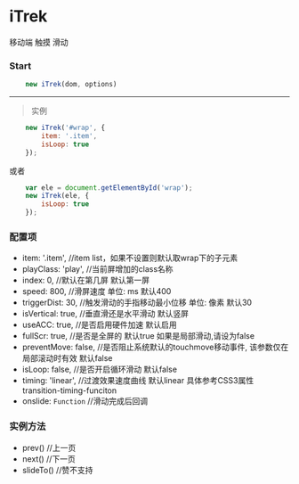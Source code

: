 # iTrek
移动端 触摸 滑动

### Start
``` js
    new iTrek(dom, options)
```

---

> 实例

```js
    new iTrek('#wrap', {
        item: '.item',
        isLoop: true
    });
```
或者
```js
    var ele = document.getElementById('wrap');
    new iTrek(ele, {
        isLoop: true
    });
```

### 配置项
- item: '.item', //item list，如果不设置则默认取wrap下的子元素
- playClass: 'play', //当前屏增加的class名称
- index: 0, //默认在第几屏 默认第一屏
- speed: 800, //滑屏速度 单位: ms 默认400
- triggerDist: 30, //触发滑动的手指移动最小位移 单位: 像素 默认30
- isVertical: true, //垂直滑还是水平滑动 默认竖屏
- useACC: true, //是否启用硬件加速 默认启用
- fullScr: true, //是否是全屏的 默认true 如果是局部滑动,请设为false
- preventMove: false, //是否阻止系统默认的touchmove移动事件, 该参数仅在局部滚动时有效 默认false
- isLoop: false, //是否开启循环滑动 默认false
- timing: 'linear', //过渡效果速度曲线 默认linear 具体参考CSS3属性transition-timing-funciton
- onslide: `Function` //滑动完成后回调

<!-- - wrap: '.wrap', // iTrek容器，如果第一个参数已经给了，则参数无效 -->

### 实例方法
- prev() //上一页
- next() //下一页
- slideTo() //赞不支持